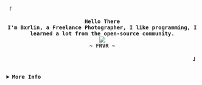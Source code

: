 <!-- bxrlin's Aesthetic GitHub Profile -->
<div align="justify">

<!-- Profile -->
<p align="left"><strong><samp>「</samp></strong></p>
  <p align="center">
    <samp>
      <b>
        Hello There
      <br>
        I'm Bxrlin, a Freelance Photographer, I like programming, I learned a lot from the open-source community.
      </b>
      <br>
        <image src="https://readme-typing-svg.herokuapp.com?font=Iosevka&size=15&color=65a5f8&center=true&width=410&height=45&lines=I+click+beautiful+and+aesthetic+pictures.">
      <br>
      <b>
        ~ FRVR ~
      </b>
    </samp>
  </p>
<p align="right"><strong><samp>」</samp></strong></p>

<br>

<details>
<summary><samp><b>More Info</b></samp></summary>

<br>

<p align="center">

  <img src="https://media3.giphy.com/media/ln7z2eWriiQAllfVcn/200w.webp" width="35">

  <img src="https://i.giphy.com/media/LMt9638dO8dftAjtco/200.webp" width="35"> 

  <img src="https://i.giphy.com/media/IdyAQJVN2kVPNUrojM/200.webp" width="35">

  <img src="https://i.giphy.com/media/KzJkzjggfGN5Py6nkT/200.webp" width="35">

<p align="center">

<p align="center"><samp>Find me on</samp></p>

<p align="center"><a 
href="https://github.com/bxrlin" target="_blank"><img alt="Github" 
src="https://img.shields.io/badge/GitHub-%2312100E.svg?&style=for-the-badge&logo=Github&logoColor=white" /></a> <a 
href="https://twitter.com/heysaksham" target="_blank"><img alt="Twitter" 
src="https://img.shields.io/badge/twitter-%2312100E.svg?&style=for-the-badge&logo=twitter&logoColor=blue" /></a> <a 
href="https://www.linkedin.com/in/heysaksham-bxrlin-6b4863228/" target="_blank"><img alt="LinkedIn" 
src="https://img.shields.io/badge/linkedin-%2312100E.svg?&style=for-the-badge&logo=linkedin&logoColor=blue" /></a> <a 
href="https://medium.com/@Bxrlin" target="_blank"><img alt="Medium" 
src="https://img.shields.io/badge/medium-%2312100E.svg?&style=for-the-badge&logo=medium&logoColor=white" /></a><br><a 
</p>


